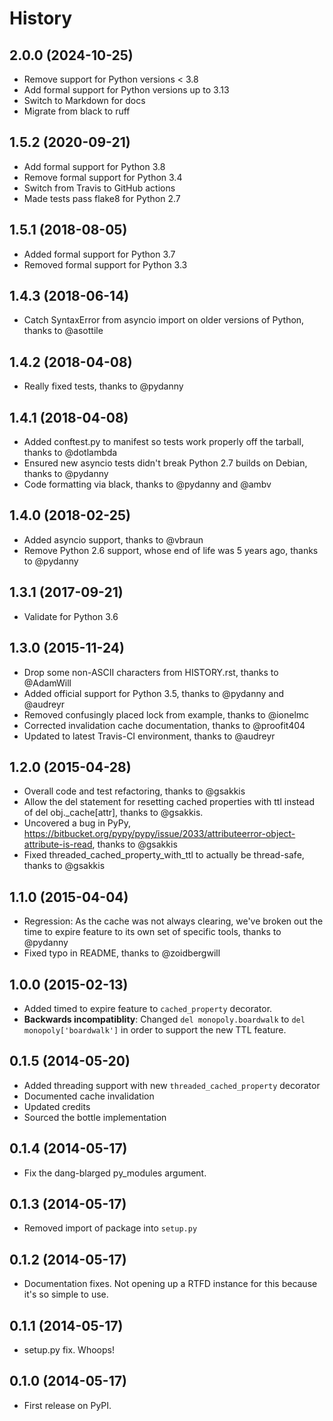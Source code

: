 # History

## 2.0.0 (2024-10-25)

* Remove support for Python versions < 3.8
* Add formal support for Python versions up to 3.13
* Switch to Markdown for docs
* Migrate from black to ruff

## 1.5.2 (2020-09-21)

* Add formal support for Python 3.8
* Remove formal support for Python 3.4
* Switch from Travis to GitHub actions
* Made tests pass flake8 for Python 2.7

## 1.5.1 (2018-08-05)

* Added formal support for Python 3.7
* Removed formal support for Python 3.3

## 1.4.3  (2018-06-14)

* Catch SyntaxError from asyncio import on older versions of Python, thanks to @asottile

## 1.4.2 (2018-04-08)

* Really fixed tests, thanks to @pydanny

## 1.4.1 (2018-04-08)

* Added conftest.py to manifest so tests work properly off the tarball, thanks to @dotlambda
* Ensured new asyncio tests didn't break Python 2.7 builds on Debian, thanks to @pydanny
* Code formatting via black, thanks to @pydanny and @ambv

## 1.4.0 (2018-02-25)

* Added asyncio support, thanks to @vbraun
* Remove Python 2.6 support, whose end of life was 5 years ago, thanks to @pydanny

## 1.3.1 (2017-09-21)

* Validate for Python 3.6

## 1.3.0 (2015-11-24)

* Drop some non-ASCII characters from HISTORY.rst, thanks to @AdamWill
* Added official support for Python 3.5, thanks to @pydanny and @audreyr
* Removed confusingly placed lock from example, thanks to @ionelmc
* Corrected invalidation cache documentation, thanks to @proofit404
* Updated to latest Travis-CI environment, thanks to @audreyr

## 1.2.0 (2015-04-28)

* Overall code and test refactoring, thanks to @gsakkis
* Allow the del statement for resetting cached properties with ttl instead of del obj._cache[attr], thanks to @gsakkis.
* Uncovered a bug in PyPy, https://bitbucket.org/pypy/pypy/issue/2033/attributeerror-object-attribute-is-read, thanks to @gsakkis
* Fixed threaded_cached_property_with_ttl to actually be thread-safe, thanks to @gsakkis

## 1.1.0 (2015-04-04)

* Regression: As the cache was not always clearing, we've broken out the time to expire feature to its own set of specific tools, thanks to @pydanny
* Fixed typo in README, thanks to @zoidbergwill

## 1.0.0 (2015-02-13)

* Added timed to expire feature to `cached_property` decorator.
* **Backwards incompatiblity**: Changed `del monopoly.boardwalk` to `del monopoly['boardwalk']` in order to support the new TTL feature.

## 0.1.5 (2014-05-20)

* Added threading support with new `threaded_cached_property` decorator
* Documented cache invalidation
* Updated credits
* Sourced the bottle implementation

## 0.1.4 (2014-05-17)

* Fix the dang-blarged py_modules argument.

## 0.1.3 (2014-05-17)

* Removed import of package into `setup.py`

## 0.1.2 (2014-05-17)

* Documentation fixes. Not opening up a RTFD instance for this because it's so simple to use.

## 0.1.1 (2014-05-17)

* setup.py fix. Whoops!

## 0.1.0 (2014-05-17)

* First release on PyPI.
